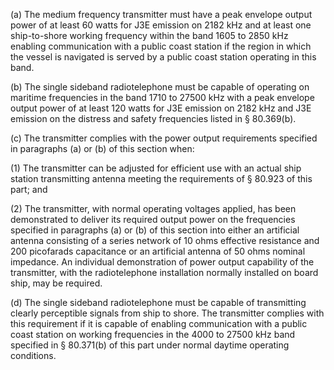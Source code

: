 (a) The medium frequency transmitter must have a peak envelope output power of at least 60 watts for J3E emission on 2182 kHz and at least one ship-to-shore working frequency within the band 1605 to 2850 kHz enabling communication with a public coast station if the region in which the vessel is navigated is served by a public coast station operating in this band.

(b) The single sideband radiotelephone must be capable of operating on maritime frequencies in the band 1710 to 27500 kHz with a peak envelope output power of at least 120 watts for J3E emission on 2182 kHz and J3E emission on the distress and safety frequencies listed in § 80.369(b).

(c) The transmitter complies with the power output requirements specified in paragraphs (a) or (b) of this section when:

(1) The transmitter can be adjusted for efficient use with an actual ship station transmitting antenna meeting the requirements of § 80.923 of this part; and

(2) The transmitter, with normal operating voltages applied, has been demonstrated to deliver its required output power on the frequencies specified in paragraphs (a) or (b) of this section into either an artificial antenna consisting of a series network of 10 ohms effective resistance and 200 picofarads capacitance or an artificial antenna of 50 ohms nominal impedance. An individual demonstration of power output capability of the transmitter, with the radiotelephone installation normally installed on board ship, may be required.

(d) The single sideband radiotelephone must be capable of transmitting clearly perceptible signals from ship to shore. The transmitter complies with this requirement if it is capable of enabling communication with a public coast station on working frequencies in the 4000 to 27500 kHz band specified in § 80.371(b) of this part under normal daytime operating conditions.

